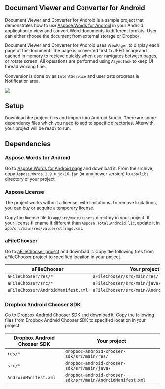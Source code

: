 ## Document Viewer and Converter for Android

Document Viewer and Converter for Android is a sample project that demonstrates how to use [Aspose.Words for
Android](http://www.aspose.com/android/word-component.aspx) in your Android application to view
and convert Word documents to different formats. User can either choose the document from
external storage or Dropbox.

Document Viewer and Converter for Android uses `ViewPager` to display each page of the document. The page is converted
first to JPEG image and cached in memory to retrieve quickly when user navigates between pages,
or rotate screen. All operations are performed using `AsyncTask` to keep UI thread working fine.

Conversion is done by an `IntentService` and user gets progress in Notification area.

![](http://www.aspose.com/blogs/wp-content/uploads/2014/07/device-2014-07-31-20345hfjhf9.png)

## Setup

Download the project files and import into Android Studio. There are some dependency files which
you need to add to specific directories. Afterwith, your project will be ready to run.

## Dependencies

### Aspose.Words for Android

Go to [Aspose.Words for Android page](http://www.aspose.com/android/word-component.aspx) and
download it. From the archive, copy `Aspose.Words.1.9.0.jdk16.jar` (or any newer version) to
`app/libs` directory of your project.

### Aspose License

The project works without a license, with limitations. To remove limitations, you can buy or acquire
a [temporary license](http://www.aspose.com/corporate/purchase/temporary-license.aspx).

Copy the license file to `app/src/main/assets` directory in your project. If your license filename
if different than `Aspose.Total.Android.lic`, update it in `app/src/main/res/values/strings.xml`.

### aFileChooser

Go to [aFileChooser project](https://github.com/iPaulPro/aFileChooser) and download it. Copy the
following files from aFileChooser project to specified location in your project.

| aFileChooser | Your project |
| ------------ | ------------ |
| `aFileChooser/res/*` | `aFileChooser/src/main/res/` |
| `aFileChooser/src/*` | `aFileChooser/src/main/java/` |
| `aFileChooser/AndroidManifest.xml` | `aFileChooser/src/main/AndroidManifest.xml` |

### Dropbox Android Chooser SDK

Go to [Dropbox Android Chooser SDK](https://www.dropbox.com/developers/dropins/chooser/android) and
download it. Copy the following files from Dropbox Android Chooser SDK to specified
location in your project.

| Dropbox Android Chooser SDK | Your project |
| --------------------------- | ------------ |
| `res/*` | `dropbox-android-chooser-sdk/src/main/res/` |
| `src/*` | `dropbox-android-chooser-sdk/src/main/java/` |
| `AndroidManifest.xml` | `dropbox-android-chooser-sdk/src/main/AndroidManifest.xml` |
